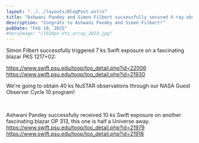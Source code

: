 ```yaml
---
layout: "../../layouts/BlogPost.astro"
title: "Ashwani Pandey and Simon Filbert successfully secured X-ray observation time!"
description: "Congrats to Ashwani Pandey and Simon Filbert!"
pubDate: "Feb 10, 2025"
#heroImage: "/1920px-Vts_array_2023.jpg"
---
```


Simon Filbert successfully triggered 7 ks Swift exposure on a fascinating blazar PKS 1217+02:

https://www.swift.psu.edu/toop/too_detail.php?id=22006
https://www.swift.psu.edu/toop/too_detail.php?id=21930 

We're going to obtain 40 ks NuSTAR observations through our NASA Guest Observer Cycle 10 program! 

<br>

Ashwani Pandey successfully received 10 ks Swift exposure on another fascinating blazar OP 313, this one is half a Universe away. 
https://www.swift.psu.edu/toop/too_detail.php?id=21979
https://www.swift.psu.edu/toop/too_detail.php?id=21916

<br>


